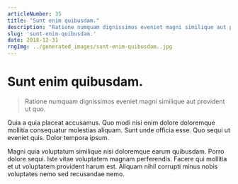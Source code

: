 ```yaml
---
articleNumber: 35
title: "Sunt enim quibusdam."
description: "Ratione numquam dignissimos eveniet magni similique aut provident ut quo."
slug: 'sunt-enim-quibusdam.'
date: 2018-12-31
rngImg: ../generated_images/sunt-enim-quibusdam..jpg
---
```


# Sunt enim quibusdam.

> Ratione numquam dignissimos eveniet magni similique aut provident ut quo.

Quia a quia placeat accusamus. Quo modi nisi enim dolore doloremque mollitia consequatur molestias aliquam. Sunt unde officia esse. Quo sequi ut eveniet quis. Dolor tempora ipsum.
 Magni quia voluptatum similique nisi doloremque earum quibusdam. Porro dolore sequi. Iste vitae voluptatem magnam perferendis. Facere qui mollitia et ut voluptatem provident harum est. Aliquam nihil corrupti minus nobis voluptates nemo sed recusandae nemo.
